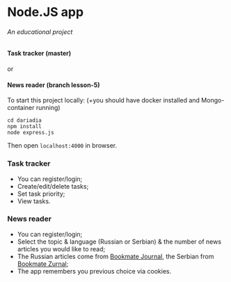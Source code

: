 # Node.JS app
###### An educational project

#### Task tracker (master)
or
#### News reader (branch lesson-5)

To start this project locally:
(+you should have docker installed and Mongo-container running)

```
cd dariadia
npm install
node express.js
```

Then open ```localhost:4000``` in browser.

### Task tracker
- You can register/login;
- Create/edit/delete tasks;
- Set task priority;
- View tasks.


### News reader
- You can register/login;
- Select the topic & language (Russian or Serbian) & the number of news articles you would like to read;
- The Russian articles come from [Bookmate Journal](https://journal.bookmate.com/), the Serbian from [Bookmate Zurnal](https://zurnal.bookmate.com/);
- The app remembers you previous choice via cookies.
